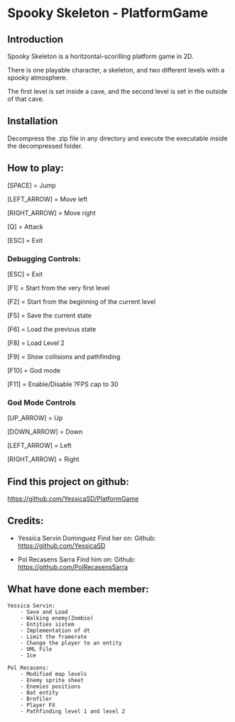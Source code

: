 # Spooky Skeleton - PlatformGame

## Introduction
Spooky Skeleton is a horitzontal-scorilling platform game in 2D.

There is one playable character, a skeleton, and two different levels with a spooky atmosphere.

The first level is set inside a cave, and the second level is set in the outside of that cave.


## Installation
Decompress the .zip file in any directory and execute the executable inside the decompressed folder.


## How to play:
[SPACE] = Jump

[LEFT_ARROW] = Move left

[RIGHT_ARROW] = Move right

[Q] = Attack 

[ESC] = Exit

### Debugging Controls:

[ESC] = Exit

[F1]  = Start from the very first level

[F2]  = Start from the beginning of the current level

[F5]  = Save the current state

[F6]  = Load the previous state

[F8]  = Load Level 2

[F9]  = Show collisions and pathfinding

[F10] = God mode

[F11] = Enable/Disable ?FPS cap to 30


### God Mode Controls

[UP_ARROW] = Up

[DOWN_ARROW] = Down

[LEFT_ARROW] = Left

[RIGHT_ARROW] = Right

## Find this project on github:
https://github.com/YessicaSD/PlatformGame

## Credits:
- Yessica Servin Dominguez 
	Find her on:
	Github: https://github.com/YessicaSD

- Pol Recasens Sarra 
	Find him on:
	Github: https://github.com/PolRecasensSarra

## What have done each member:
	Yessica Servin:
		- Save and Load
		- Walking enemy(Zombie)
		- Entities sistem
		- Implementation of dt
		- Limit the framerate
		- Change the player to an entity
		- UML File
		- Ice 
	
	Pol Recasens:
		- Modified map levels
		- Enemy sprite sheet
		- Enemies positions
		- Bat entity
		- Brofiler
		- Player FX
		- Pathfinding level 1 and level 2

		
 	
		
